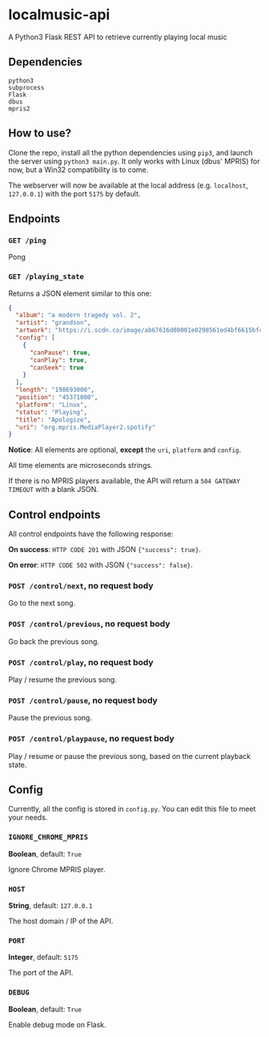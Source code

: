 # localmusic-api
A Python3 Flask REST API to retrieve currently playing local music 

## Dependencies
```
python3
subprocess
Flask
dbus
mpris2
```

## How to use?
Clone the repo, install all the python dependencies using `pip3`, and launch the server using `python3 main.py`.
It only works with Linux (dbus' MPRIS) for now, but a Win32 compatibility is to come.

The webserver will now be available at the local address (e.g. `localhost`, `127.0.0.1`) with the port `5175` by default.

## Endpoints
### `GET /ping`
Pong

### `GET /playing_state`
Returns a JSON element similar to this one:
```JSON
{
  "album": "a modern tragedy vol. 2",
  "artist": "grandson",
  "artwork": "https://i.scdn.co/image/ab67616d00001e0298561ed4bf6615bfc788bfcc",
  "config": [
    {
      "canPause": true,
      "canPlay": true,
      "canSeek": true
    }
  ],
  "length": "198693000",
  "position": "45371000",
  "platform": "Linux",
  "status": "Playing",
  "title": "Apologize",
  "uri": "org.mpris.MediaPlayer2.spotify"
}
```
**Notice**: All elements are optional, **except** the `uri`, `platform` and `config`.

All time elements are microseconds strings. 

If there is no MPRIS players available, the API will return a `504 GATEWAY TIMEOUT` with a blank JSON.

## Control endpoints
All control endpoints have the following response:

**On success**: `HTTP CODE 201` with JSON `{"success": true}`.

**On error**: `HTTP CODE 502` with JSON `{"success": false}`.

### `POST /control/next`, no request body
Go to the next song.

### `POST /control/previous`, no request body
Go back the previous song.

### `POST /control/play`, no request body
Play / resume the previous song.

### `POST /control/pause`, no request body
Pause the previous song.

### `POST /control/playpause`, no request body
Play / resume or pause the previous song, based on the current playback state.

## Config
Currently, all the config is stored in `config.py`. You can edit this file to meet your needs.

### `IGNORE_CHROME_MPRIS`
**Boolean**, default: `True`

Ignore Chrome MPRIS player.

### `HOST`
**String**, default: `127.0.0.1`

The host domain / IP of the API.

### `PORT`
**Integer**, default: `5175`

The port of the API.

### `DEBUG`
**Boolean**, default: `True`

Enable debug mode on Flask.
